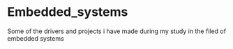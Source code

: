 # Embedded_systems
Some of the drivers and projects i have made during my study in the filed of embedded systems 
